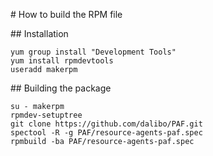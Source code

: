 # How to build the RPM file

## Installation

```
yum group install "Development Tools"
yum install rpmdevtools
useradd makerpm
```

## Building the package

```
su - makerpm
rpmdev-setuptree
git clone https://github.com/dalibo/PAF.git
spectool -R -g PAF/resource-agents-paf.spec
rpmbuild -ba PAF/resource-agents-paf.spec
```


